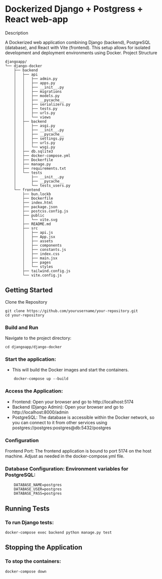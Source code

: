 # Dockerized Django + Postgress + React web-app
Description

A Dockerized web application combining Django (backend), PostgreSQL (database), and React with Vite (frontend). This setup allows for isolated development and deployment environments using Docker.
Project Structure

```
djangoapp/
└── django-docker
    ├── backend
    │   ├── api
    │   │   ├── admin.py
    │   │   ├── apps.py
    │   │   ├── __init__.py
    │   │   ├── migrations
    │   │   ├── models.py
    │   │   ├── __pycache__
    │   │   ├── serializers.py
    │   │   ├── tests.py
    │   │   ├── urls.py
    │   │   └── views
    │   ├── backend
    │   │   ├── asgi.py
    │   │   ├── __init__.py
    │   │   ├── __pycache__
    │   │   ├── settings.py
    │   │   ├── urls.py
    │   │   └── wsgi.py
    │   ├── db.sqlite3
    │   ├── docker-compose.yml
    │   ├── Dockerfile
    │   ├── manage.py
    │   ├── requirements.txt
    │   └── tests
    │       ├── __init__.py
    │       ├── __pycache__
    │       └── tests_users.py
    └── frontend
        ├── bun.lockb
        ├── Dockerfile
        ├── index.html
        ├── package.json
        ├── postcss.config.js
        ├── public
        │   └── vite.svg
        ├── README.md
        ├── src
        │   ├── api.js
        │   ├── App.jsx
        │   ├── assets
        │   ├── components
        │   ├── constants.js
        │   ├── index.css
        │   ├── main.jsx
        │   ├── pages
        │   └── styles
        ├── tailwind.config.js
        └── vite.config.js
```
## Getting Started

Clone the Repository
```
git clone https://github.com/yourusername/your-repository.git
cd your-repository
```

### Build and Run

Navigate to the project directory:

    cd djangoapp/django-docker

### Start the application:
- This will build the Docker images and start the containers.
```
    docker-compose up --build
```
### Access the Application:
- Frontend: Open your browser and go to http://localhost:5174
- Backend (Django Admin): Open your browser and go to http://localhost:8000/admin
- PostgreSQL: The database is accessible within the Docker network, so you can connect to it from other services using postgres://postgres:postgres@db:5432/postgres

### Configuration

Frontend Port: The frontend application is bound to port 5174 on the host machine. Adjust as needed in the docker-compose.yml file.

### Database Configuration: Environment variables for PostgreSQL:

        DATABASE_NAME=postgres
        DATABASE_USER=postgres
        DATABASE_PASS=postgres

## Running Tests

### To run Django tests:
```
docker-compose exec backend python manage.py test
```

## Stopping the Application

### To stop the containers:
```
docker-compose down
```
